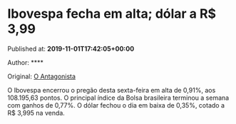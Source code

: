 
# Ibovespa fecha em alta; dólar a R$ 3,99

Published at: **2019-11-01T17:42:05+00:00**

Author: ****

Original: [O Antagonista](https://www.oantagonista.com/economia/ibovespa-fecha-em-alta-dolar-a-r-399/)

O Ibovespa encerrou o pregão desta sexta-feira em alta de 0,91%, aos 108.195,63 pontos.
O principal índice da Bolsa brasileira terminou a semana com ganhos de 0,77%.
O dólar fechou o dia em baixa de 0,35%, cotado a R$ 3,995 na venda.
